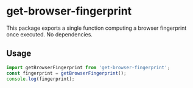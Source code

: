 # get-browser-fingerprint

This package exports a single function computing a browser fingerprint once executed.
No dependencies.

## Usage

```javascript
import getBrowserFingerprint from 'get-browser-fingerprint';
const fingerprint = getBrowserFingerprint();
console.log(fingerprint);
```

